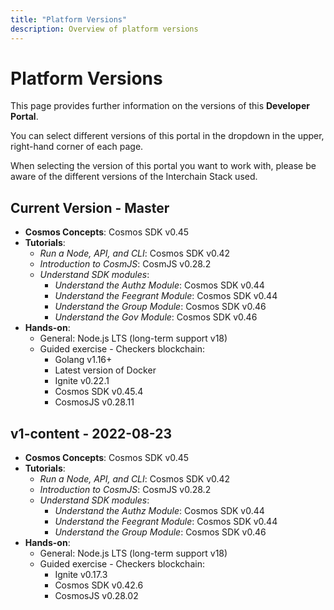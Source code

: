 ```yaml
---
title: "Platform Versions"
description: Overview of platform versions
---
```


# Platform Versions

<HighlightBox type="info">

This page provides further information on the versions of this **Developer Portal**.

</HighlightBox>

You can select different versions of this portal in the dropdown in the upper, right-hand corner of each page.

When selecting the version of this portal you want to work with, please be aware of the different versions of the Interchain Stack used.

## Current Version - Master

* **Cosmos Concepts**: Cosmos SDK v0.45
* **Tutorials**:
    * _Run a Node, API, and CLI_: Cosmos SDK v0.42
    * _Introduction to CosmJS_: CosmJS v0.28.2
    * _Understand SDK modules_:
        * _Understand the Authz Module_: Cosmos SDK v0.44
        * _Understand the Feegrant Module_: Cosmos SDK v0.44
        * _Understand the Group Module_: Cosmos SDK v0.46
        * _Understand the Gov Module_: Cosmos SDK v0.46
* **Hands-on**:
    * General: Node.js LTS (long-term support v18)
    * Guided exercise - Checkers blockchain:
        * Golang v1.16+
        * Latest version of Docker
        * Ignite v0.22.1
        * Cosmos SDK v0.45.4
        * CosmosJS v0.28.11

## v1-content - 2022-08-23

* **Cosmos Concepts**: Cosmos SDK v0.45
* **Tutorials**:
    * _Run a Node, API, and CLI_: Cosmos SDK v0.42
    * _Introduction to CosmJS_: CosmJS v0.28.2
    * _Understand SDK modules_:
        * _Understand the Authz Module_: Cosmos SDK v0.44
        * _Understand the Feegrant Module_: Cosmos SDK v0.44
        * _Understand the Group Module_: Cosmos SDK v0.46
* **Hands-on**:
    * General: Node.js LTS (long-term support v18)
    * Guided exercise - Checkers blockchain:
        * Ignite v0.17.3
        * Cosmos SDK v0.42.6
        * CosmosJS v0.28.02
